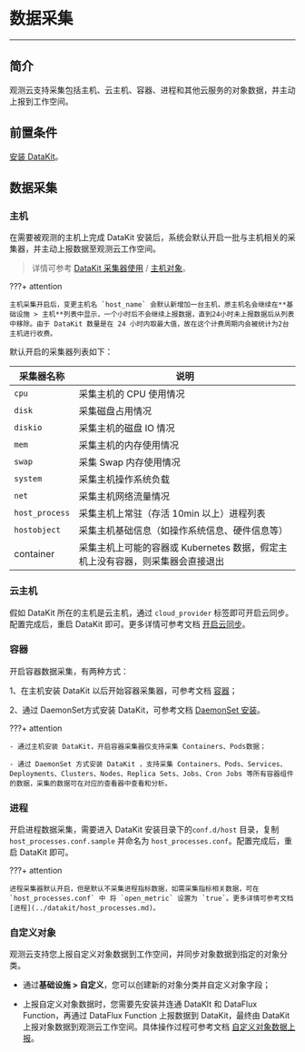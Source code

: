 # 数据采集
---

## 简介

观测云支持采集包括主机、云主机、容器、进程和其他云服务的对象数据，并主动上报到工作空间。

## 前置条件

[安装 DataKit](../datakit/datakit-install.md)。

## 数据采集

### 主机

在需要被观测的主机上完成 DataKit 安装后，系统会默认开启一批与主机相关的采集器，并主动上报数据至观测云工作空间。

> 详情可参考 [DataKit 采集器使用](../datakit/datakit-input-conf.md) / [主机对象](../datakit/hostobject.md)。

???+ attention

    主机采集开启后，变更主机名 `host_name` 会默认新增加一台主机，原主机名会继续在**基础设施 > 主机**列表中显示，一个小时后不会继续上报数据，直到24小时未上报数据后从列表中移除。由于 DataKit 数量是在 24 小时内取最大值，故在这个计费周期内会被统计为2台主机进行收费。

默认开启的采集器列表如下：

| 采集器名称 | 说明 |
| --- | --- |
| `cpu` | 采集主机的 CPU 使用情况 |
| `disk` | 采集磁盘占用情况 |
| `diskio` | 采集主机的磁盘 IO 情况 |
| `mem` | 采集主机的内存使用情况 |
| `swap` | 采集 Swap 内存使用情况 |
| `system` | 采集主机操作系统负载 |
| `net` | 采集主机网络流量情况 |
| `host_process` | 采集主机上常驻（存活 10min 以上）进程列表 |
| `hostobject` | 采集主机基础信息（如操作系统信息、硬件信息等） |
| container | 采集主机上可能的容器或 Kubernetes 数据，假定主机上没有容器，则采集器会直接退出 |


### 云主机

假如 DataKit 所在的主机是云主机，通过 `cloud_provider` 标签即可开启云同步。配置完成后，重启 DataKit 即可。更多详情可参考文档 [开启云同步](../datakit/hostobject.md)。

### 容器

开启容器数据采集，有两种方式：

1、在主机安装 DataKit 以后开始容器采集器，可参考文档 [容器](../datakit/container.md)；

2、通过 DaemonSet方式安装 DataKit，可参考文档 [DaemonSet 安装](../datakit/datakit-daemonset-deploy.md)。

???+ attention

    - 通过主机安装 DataKit，开启容器采集器仅支持采集 Containers、Pods数据；

    - 通过 DaemonSet 方式安装 DataKit ，支持采集 Containers、Pods、Services、Deployments、Clusters、Nodes、Replica Sets、Jobs、Cron Jobs 等所有容器组件的数据，采集的数据可在对应的查看器中查看和分析。

### 进程

开启进程数据采集，需要进入 DataKit 安装目录下的`conf.d/host` 目录，复制 `host_processes.conf.sample` 并命名为 `host_processes.conf`。配置完成后，重启 DataKit 即可。

???+ attention

    进程采集器默认开启，但是默认不采集进程指标数据，如需采集指标相关数据，可在 `host_processes.conf` 中 将 `open_metric` 设置为 `true`。更多详情可参考文档 [进程](../datakit/host_processes.md)。

### 自定义对象

观测云支持您上报自定义对象数据到工作空间，并同步对象数据到指定的对象分类。

- 通过**基础设施 > 自定义**，您可以创建新的对象分类并自定义对象字段；

- 上报自定义对象数据时，您需要先安装并连通 DataKIt 和 DataFlux Function，再通过 DataFlux Function 上报数据到 DataKit，最终由 DataKit 上报对象数据到观测云工作空间。具体操作过程可参考文档 [自定义对象数据上报](custom/data-reporting.md)。 
